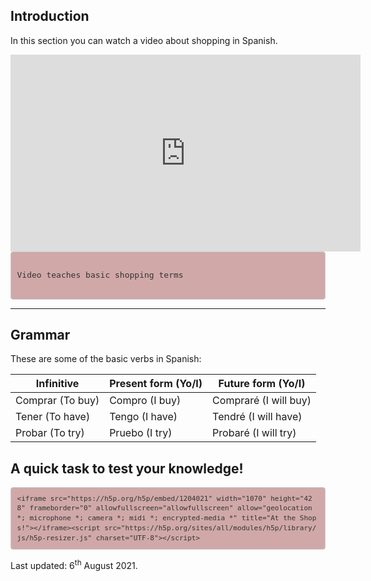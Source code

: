
<body>

<div class="container">  

<div class="container">  

<h2>Introduction</h2>
<p>In this section you can watch a video about shopping in Spanish.</p>

<iframe width="560" height="315" src="https://www.youtube.com/embed/G6x8G8uO8RM" frameborder="0" allow="accelerometer; autoplay; clipboard-write; encrypted-media; gyroscope; picture-in-picture" allowfullscreen></iframe>
  
  

<style>

pre {
    display: block;
    padding: 9.5px;
    margin: 0 0 10px;
    font-size: 13px;
    line-height: 1.42857143;
    color: #333;
    word-break: break-all;
    word-wrap: break-word;
    background-color: #d0a8a8;
    border: 1px solid #ccc;
    border-radius: 4px;
}

</style>

<pre>

Video teaches basic shopping terms 

</pre>








<hr/>
</div>

<!-- THIS IS THE THIRD SECTION OF THE PAGE -->
<div class="container"> 
<h2>Grammar</h2>

  <p>These are some of the basic verbs in Spanish:</p>            
  <table class="table table-striped">
    <thead>
      <tr>
        <th>Infinitive</th>
        <th>Present form (Yo/I)</th>
        <th>Future form (Yo/I)</th>
      </tr>
    </thead>
    <tbody>
      <tr>
        <td>Comprar (To buy)</td>
        <td>Compro (I buy)</td>
        <td>Compraré (I will buy)</td>
      </tr>
      <tr>
        <td>Tener (To have) </td>
        <td>Tengo (I have)</td>
        <td>Tendré (I will have)</td>
      </tr>
      <tr>
        <td>Probar (To try)</td>
        <td>Pruebo (I try)</td>
        <td>Probaré (I will try)</td>
      </tr>
    </tbody>
  </table>

</div>
	
	

<h2>A quick task to test your knowledge!</h2>	
	
	<iframe src="https://h5p.org/h5p/embed/1204021" width="1070" height="428" frameborder="0" allowfullscreen="allowfullscreen" allow="geolocation *; microphone *; camera *; midi *; encrypted-media *" title="At the Shops!"></iframe><script src="https://h5p.org/sites/all/modules/h5p/library/js/h5p-resizer.js" charset="UTF-8"></script>
	

<!-- THIS IS THE FOOTER SECTION OF THE PAGE -->
<p>Last updated: 6<sup>th</sup> August 2021.</p>

	




 





